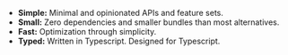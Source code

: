- **Simple:** Minimal and opinionated APIs and feature sets.
- **Small:** Zero dependencies and smaller bundles than most alternatives.
- **Fast:** Optimization through simplicity.
- **Typed:** Written in Typescript. Designed for Typescript.

